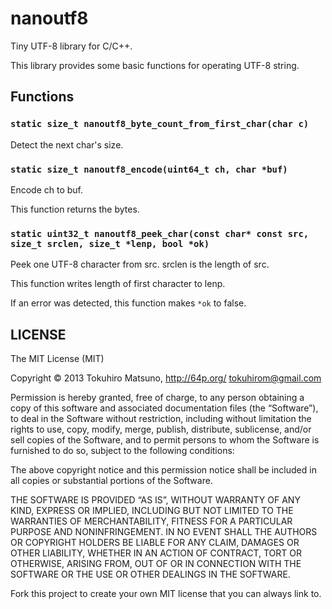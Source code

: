 nanoutf8
========

Tiny UTF-8 library for C/C++.

This library provides some basic functions for operating UTF-8 string.

## Functions

### `static size_t nanoutf8_byte_count_from_first_char(char c)`

Detect the next char's size.

### `static size_t nanoutf8_encode(uint64_t ch, char *buf)`

Encode ch to buf.

This function returns the bytes.

### `static uint32_t nanoutf8_peek_char(const char* const src, size_t srclen, size_t *lenp, bool *ok)`

Peek one UTF-8 character from src. srclen is the length of src.

This function writes length of first character to lenp.

If an error was detected, this function makes `*ok` to false.

## LICENSE

The MIT License (MIT)

Copyright © 2013 Tokuhiro Matsuno, http://64p.org/ <tokuhirom@gmail.com>

Permission is hereby granted, free of charge, to any person obtaining a copy of
this software and associated documentation files (the “Software”), to deal in
the Software without restriction, including without limitation the rights to
use, copy, modify, merge, publish, distribute, sublicense, and/or sell copies
of the Software, and to permit persons to whom the Software is furnished to do
so, subject to the following conditions:

The above copyright notice and this permission notice shall be included in all
copies or substantial portions of the Software.

THE SOFTWARE IS PROVIDED “AS IS”, WITHOUT WARRANTY OF ANY KIND, EXPRESS OR
IMPLIED, INCLUDING BUT NOT LIMITED TO THE WARRANTIES OF MERCHANTABILITY,
FITNESS FOR A PARTICULAR PURPOSE AND NONINFRINGEMENT. IN NO EVENT SHALL THE
AUTHORS OR COPYRIGHT HOLDERS BE LIABLE FOR ANY CLAIM, DAMAGES OR OTHER
LIABILITY, WHETHER IN AN ACTION OF CONTRACT, TORT OR OTHERWISE, ARISING FROM,
OUT OF OR IN CONNECTION WITH THE SOFTWARE OR THE USE OR OTHER DEALINGS IN THE
SOFTWARE.

Fork this project to create your own MIT license that you can always link to.
